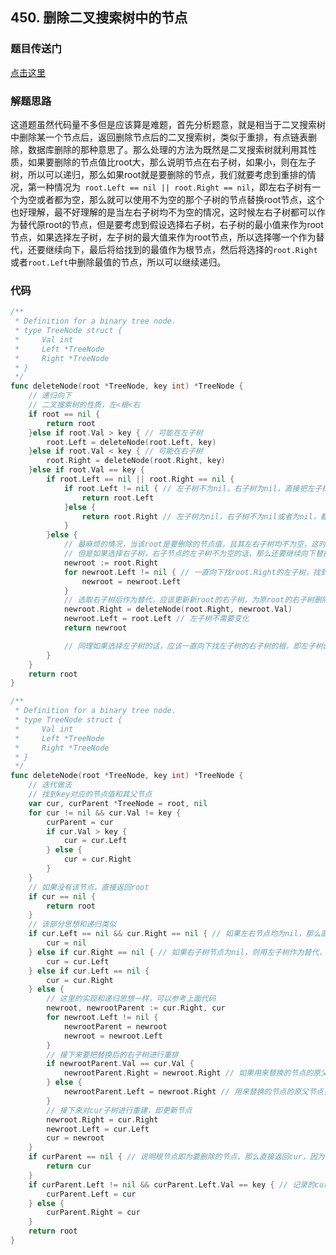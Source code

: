## 450. 删除二叉搜索树中的节点

### 题目传送门

[点击这里](https://leetcode.cn/problems/delete-node-in-a-bst/)

### 解题思路

这道题虽然代码量不多但是应该算是难题，首先分析题意，就是相当于二叉搜索树中删除某一个节点后，返回删除节点后的二叉搜索树，类似于重排，有点链表删除，数据库删除的那种意思了。那么处理的方法为既然是二叉搜索树就利用其性质，如果要删除的节点值比root大，那么说明节点在右子树，如果小，则在左子树，所以可以递归，那么如果root就是要删除的节点，我们就要考虑到重排的情况，第一种情况为` root.Left == nil || root.Right == nil`，即左右子树有一个为空或者都为空，那么就可以使用不为空的那个子树的节点替换root节点，这个也好理解，最不好理解的是当左右子树均不为空的情况，这时候左右子树都可以作为替代原root的节点，但是要考虑到假设选择右子树，右子树的最小值来作为root节点，如果选择左子树，左子树的最大值来作为root节点，所以选择哪一个作为替代，还要继续向下，最后将给找到的最值作为根节点，然后将选择的`root.Right`或者`root.Left`中删除最值的节点，所以可以继续递归。

### 代码

```go
/**
 * Definition for a binary tree node.
 * type TreeNode struct {
 *     Val int
 *     Left *TreeNode
 *     Right *TreeNode
 * }
 */
func deleteNode(root *TreeNode, key int) *TreeNode {
    // 递归向下
    // 二叉搜索树的性质，左<根<右
    if root == nil {
        return root
    }else if root.Val > key { // 可能在左子树
        root.Left = deleteNode(root.Left, key)
    }else if root.Val < key { // 可能在右子树
        root.Right = deleteNode(root.Right, key)
    }else if root.Val == key {
        if root.Left == nil || root.Right == nil {
            if root.Left != nil { // 左子树不为nil，右子树为nil，直接把左子树作为root的节点
                return root.Left
            }else {
                return root.Right // 左子树为nil，右子树不为nil或者为nil，都可以直接把右子树作为root的节点
            }
        }else {
            // 最麻烦的情况，当该root是要删除的节点值，且其左右子树均不为空，这时候左右子树均可能作为根节点的替代
            // 但是如果选择右子树，右子节点的左子树不为空的话，那么还要继续向下替换，所以右子树要继续递归执行deleteNode
            newroot := root.Right
            for newroot.Left != nil { // 一直向下找root.Right的左子树，找到根，作为新的root
                newroot = newroot.Left
            }
            // 选取右子树后作为替代，应该更新新root的右子树，为原root的右子树删除newroot的系欸但
            newroot.Right = deleteNode(root.Right, newroot.Val)
            newroot.Left = root.Left // 左子树不需要变化
            return newroot

            // 同理如果选择左子树的话，应该一直向下找左子树的右子树的根，即左子树的最大值，其他的思路和上面一样。
        }
    }
    return root
}
```

```go
/**
 * Definition for a binary tree node.
 * type TreeNode struct {
 *     Val int
 *     Left *TreeNode
 *     Right *TreeNode
 * }
 */
func deleteNode(root *TreeNode, key int) *TreeNode {
    // 迭代做法
    // 找到key对应的节点值和其父节点
	var cur, curParent *TreeNode = root, nil
	for cur != nil && cur.Val != key {
		curParent = cur
		if cur.Val > key {
			cur = cur.Left
		} else {
			cur = cur.Right
		}
	}
    // 如果没有该节点，直接返回root
	if cur == nil {
		return root
	}
    // 该部分思想和递归类似
    if cur.Left == nil && cur.Right == nil { // 如果左右节点均为nil，那么直接删掉cur即可
        cur = nil
    } else if cur.Right == nil { // 如果右子树节点为nil，则用左子树作为替代，下面同理
        cur = cur.Left
    } else if cur.Left == nil {
        cur = cur.Right
    } else {
        // 这里的实现和递归思想一样，可以参考上面代码
        newroot, newrootParent := cur.Right, cur
        for newroot.Left != nil {
            newrootParent = newroot
            newroot = newroot.Left
        }
        // 接下来要把替换后的右子树进行重排
        if newrootParent.Val == cur.Val {
            newrootParent.Right = newroot.Right // 如果用来替换的节点的原父节点的值等于cur.Val，说明newroot没有左子树，也就是newroot(cur.Right)即为cur右子树的最小值，直接用来作为替换节点，更新右子树
        } else {
            newrootParent.Left = newroot.Right // 用来替换的节点的原父节点，要将其左子树变为newroot的右子树，
        }
        // 接下来对cur子树进行重建，即更新节点
        newroot.Right = cur.Right
        newroot.Left = cur.Left
        cur = newroot
    }
    if curParent == nil { // 说明根节点即为要删除的节点，那么直接返回cur，因为在上面的操作已经重建完毕
        return cur
    }
    if curParent.Left != nil && curParent.Left.Val == key { // 记录的curParent的左节点为要删除的节点的话，则更新curParent的左子树
		curParent.Left = cur
	} else {
		curParent.Right = cur
	}
	return root
}
```